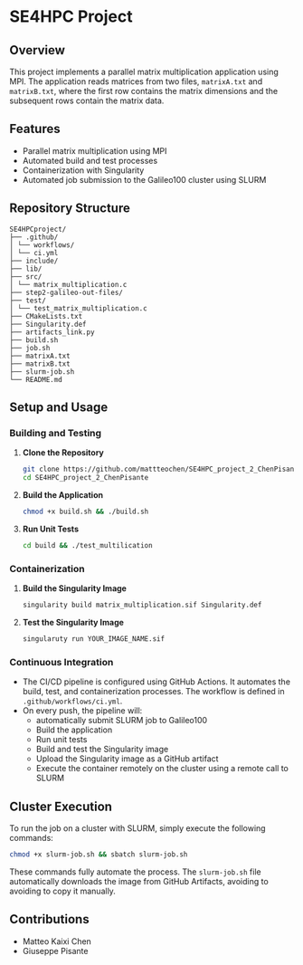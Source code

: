 # SE4HPC Project

## Overview

This project implements a parallel matrix multiplication application using MPI. The application reads matrices from two files, `matrixA.txt` and `matrixB.txt`, where the first row contains the matrix dimensions and the subsequent rows contain the matrix data.

## Features

- Parallel matrix multiplication using MPI
- Automated build and test processes
- Containerization with Singularity
- Automated job submission to the Galileo100 cluster using SLURM

## Repository Structure
```
SE4HPCproject/
├── .github/
│ └── workflows/
│ └── ci.yml
├── include/
├── lib/
├── src/
│ └── matrix_multiplication.c
├── step2-galileo-out-files/
├── test/
│ └── test_matrix_multiplication.c
├── CMakeLists.txt
├── Singularity.def
├── artifacts_link.py
├── build.sh
├── job.sh
├── matrixA.txt
├── matrixB.txt
├── slurm-job.sh
└── README.md
```

## Setup and Usage

### Building and Testing

1. **Clone the Repository**
    ```bash
    git clone https://github.com/mattteochen/SE4HPC_project_2_ChenPisante.git
    cd SE4HPC_project_2_ChenPisante
    ```

2. **Build the Application**
    ```bash
    chmod +x build.sh && ./build.sh
    ```

3. **Run Unit Tests**
    ```bash
    cd build && ./test_multilication
    ```

### Containerization

1. **Build the Singularity Image**
    ```bash
    singularity build matrix_multiplication.sif Singularity.def
    ```

2. **Test the Singularity Image**
    ```bash
    singularuty run YOUR_IMAGE_NAME.sif
    ```

### Continuous Integration

- The CI/CD pipeline is configured using GitHub Actions. It automates the build, test, and containerization processes. The workflow is defined in `.github/workflows/ci.yml`.
- On every push, the pipeline will:
  - automatically submit SLURM job to Galileo100
  - Build the application
  - Run unit tests
  - Build and test the Singularity image
  - Upload the Singularity image as a GitHub artifact
  - Execute the container remotely on the cluster using a remote call to SLURM 

## Cluster Execution

To run the job on a cluster with SLURM, simply execute the following commands:

```bash
chmod +x slurm-job.sh && sbatch slurm-job.sh
```

These commands fully automate the process. The ```slurm-job.sh``` file automatically downloads the image from GitHub Artifacts, avoiding to avoiding to copy it manually.

## Contributions

- Matteo Kaixi Chen
- Giuseppe Pisante 
